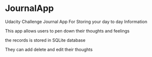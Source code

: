 # JournalApp
Udacity Challenge Journal App   For Storing your day to day Information


This app allows users to   pen down their thoughts and feelings


the records is stored in SQLite database


They can add delete and edit their thoughts

